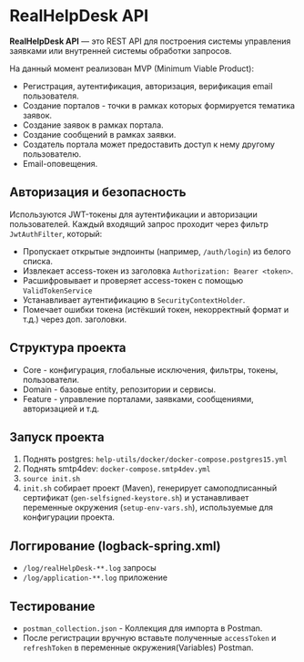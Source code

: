 # RealHelpDesk API

**RealHelpDesk API** — это REST API для построения системы управления заявками или внутренней системы обработки запросов.

На данный момент реализован MVP (Minimum Viable Product):
- Регистрация, аутентификация, авторизация, верификация email пользователя.
- Создание порталов - точки в рамках которых формируется тематика заявок.
- Создание заявок в рамках портала.
- Создание сообщений в рамках заявки.
- Создатель портала может предоставить доступ к нему другому пользователю.
- Email-оповещения.

## Авторизация и безопасность

Используются JWT-токены для аутентификации и авторизации пользователей. Каждый входящий запрос проходит через фильтр `JwtAuthFilter`, который:
- Пропускает открытые эндпоинты (например, `/auth/login`) из белого списка.
- Извлекает access-токен из заголовка `Authorization: Bearer <token>`.
- Расшифровывает и проверяет access-токен с помощью `ValidTokenService`
- Устанавливает аутентификацию в `SecurityContextHolder`.
- Помечает ошибки токена (истёкший токен, некорректный формат и т.д.) через доп. заголовки.

## Структура проекта

- Core - конфигурация, глобальные исключения, фильтры, токены, пользователи.
- Domain - базовые entity, репозитории и сервисы.
- Feature - управление порталами, заявками, сообщениями, авторизацией и т.д.

## Запуск проекта

1. Поднять postgres: `help-utils/docker/docker-compose.postgres15.yml`
2. Поднять smtp4dev: `docker-compose.smtp4dev.yml`
3. `source init.sh `
4. `init.sh` собирает проект (Maven), генерирует самоподписанный сертификат (`gen-selfsigned-keystore.sh`) и устанавливает переменные окружения (`setup-env-vars.sh`), используемые для конфигурации проекта.

## Логгирование (logback-spring.xml)

- `/log/realHelpDesk-**.log` запросы
- `/log/application-**.log` приложение

## Тестирование

- `postman_collection.json` - Коллекция для импорта в Postman.
- После регистрации вручную вставьте полученные `accessToken` и `refreshToken` в переменные окружения(Variables) Postman.

